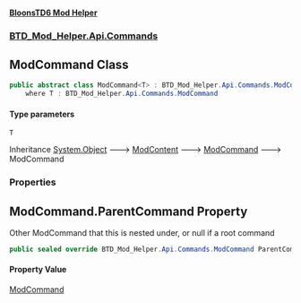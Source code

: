 #### [BloonsTD6 Mod Helper](README.md 'README')
### [BTD_Mod_Helper.Api.Commands](README.md#BTD_Mod_Helper.Api.Commands 'BTD_Mod_Helper.Api.Commands')

## ModCommand<T> Class

```csharp
public abstract class ModCommand<T> : BTD_Mod_Helper.Api.Commands.ModCommand
    where T : BTD_Mod_Helper.Api.Commands.ModCommand
```
#### Type parameters

<a name='BTD_Mod_Helper.Api.Commands.ModCommand_T_.T'></a>

`T`

Inheritance [System.Object](https://docs.microsoft.com/en-us/dotnet/api/System.Object 'System.Object') &#129106; [ModContent](BTD_Mod_Helper.Api.ModContent.md 'BTD_Mod_Helper.Api.ModContent') &#129106; [ModCommand](BTD_Mod_Helper.Api.Commands.ModCommand.md 'BTD_Mod_Helper.Api.Commands.ModCommand') &#129106; ModCommand<T>
### Properties

<a name='BTD_Mod_Helper.Api.Commands.ModCommand_T_.ParentCommand'></a>

## ModCommand<T>.ParentCommand Property

Other ModCommand that this is nested under, or null if a root command

```csharp
public sealed override BTD_Mod_Helper.Api.Commands.ModCommand ParentCommand { get; }
```

#### Property Value
[ModCommand](BTD_Mod_Helper.Api.Commands.ModCommand.md 'BTD_Mod_Helper.Api.Commands.ModCommand')